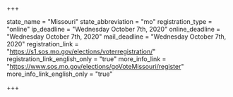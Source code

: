 +++

state_name = "Missouri"
state_abbreviation = "mo"
registration_type = "online"
ip_deadline = "Wednesday October 7th, 2020"
online_deadline = "Wednesday October 7th, 2020"
mail_deadline = "Wednesday October 7th, 2020"
registration_link = "https://s1.sos.mo.gov/elections/voterregistration/"
registration_link_english_only = "true"
more_info_link = "https://www.sos.mo.gov/elections/goVoteMissouri/register"
more_info_link_english_only = "true"

+++